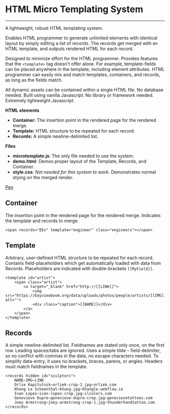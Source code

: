 # HTML Micro Templating System
---------------------------

A lightweight, robust HTML templating system. 

Enables HTML programmer to generate unlimited elements with identical layout by simply editing a list of records. The records get merged with an HTML template, and outputs rendered HTML for each record. 

Designed to minimize effort for the HTML programmer. Provides features that the `<template>` tag doesn't offer alone. For example, template-fields can be placed anywhere in the template, including element attributes. HTML programmer can easily mix and match templates, containers, and records, as long as the fields match. 

All dynamic assets can be contained within a single HTML file. No database needed. Built using vanilla Javascript. No library or framework needed. Extremely lightweight Javascript. 

**HTML elements**

 - **Container:** The insertion point in the rendered page for the rendered merge.
 - **Template:** HTML structure to be repeated for each record. 
 - **Records:** A simple newline-delimited list. 

**Files**
 - **microtemplate.js**: The only file needed to use the system. 
 - **demo.html**: Demos proper layout of the Template, Records, and Container. 
 - **style.css**: *Not needed for this system to work.* Demonstrates normal stying on the merged render. 

[Pen](https://codepen.io/johnaweiss/pen/OJEEomJ)

## Container

The insertion point in the rendered page for the rendered merge. Indicates the template and records to merge. 

`<span records="EEs" template="engineer" class="engineers"></span>`

## Template

Arbitrary, user-defined HTML structure to be repeated for each record. Contains field-placeholders which get automatically loaded with data from Records. Placeholders are indicated with double-brackets `[[MyField]]`. 

```
<template id="artist">
	<span class="artist">
		<a target="_blank" href="http://[[LINK]]">
			<img src="https://bayviewboom.org/data/uploads/photos/people/artists/[[IMG]]" alt="">
			<div class="caption">[[NAME]]</div>
		</a>
	</span>
</template> 
```

## Records

A simple newline-delimited list. Fieldnames are stated only once, on the first row. Leading spaces/tabs are ignored. Uses a simple tilde `~` field-delimiter, so no conflict with commas in the data, no escape characters needed. To simplify data-entry, it uses no brackets, braces, parens, or angles. Headers must match fieldnames in the template. 

```
<records hidden id="sculptors">
	NAME~IMG~LINK
	Orlie Kapitulnik~orliek-crop-2.jpg~orliek.com
	Khang Le Schoenthal~khang.jpg~khangle.webflow.io
	Ivan Lopez~ivan-lopez-crop.jpg~ilcolors.com
	Genevieve Dupre~genevieve-dupre-crop.jpg~genevievetattoos.com
	Joey Armstrong~joey-armstrong-crop-1.jpg~thunderhandtattoo.com
</records>
```
